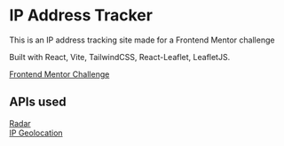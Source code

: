 # IP Address Tracker

This is an IP address tracking site made for a Frontend Mentor challenge

Built with React, Vite, TailwindCSS, React-Leaflet, LeafletJS.

[Frontend Mentor Challenge](https://www.frontendmentor.io/challenges/ip-address-tracker-I8-0yYAH0)

## APIs used

[Radar](https://radar.com/) <br>
[IP Geolocation](https://geo.ipify.org/)
